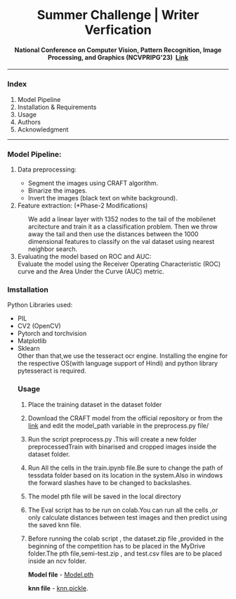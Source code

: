 <h1 align="center">Summer Challenge | Writer Verfication</h1>
<h4 align="center">National Conference on Computer Vision, Pattern Recognition, Image Processing, and Graphics (NCVPRIPG'23)&nbsp;&nbsp;<a href="https://vl2g.github.io/challenges/wv2023/">Link</a></h4>
<hr>
<h3>Index</h3>
<ol>
  <li>Model Pipeline</li>
  <li>Installation & Requirements</li>
  <li>Usage</li>
  <li>Authors</li>
  <li>Acknowledgment</li>     
</ol>
<hr>
<h3>Model Pipeline:</h3>
<ol>
  
  <li>Data preprocessing:</li>
    <ul>
      <li>Segment the images using CRAFT algorithm.</li>
      <li>Binarize the images.</li>
      <li>Invert the images (black text on white background).</li>
    </ul>
  <li>Feature extraction: (*Phase-2 Modifications)</li>
    <ul>
      We add a linear layer with 1352 nodes to the tail of the mobilenet arcitecture and train it as a classification problem.
      Then we throw away the tail and then use the distances between the 1000 dimensional features to classify on the val dataset using nearest neighbor search. 
    </ul>
  <li>Evaluating the model based on ROC and AUC:</li>
    Evaluate the model using the Receiver Operating Characteristic (ROC) curve and the Area Under the Curve (AUC) metric.
</ol>
<h3> Imstallation </h3>
Python Libraries used:
<ul>
  <li>PIL</li>
  <li>CV2 (OpenCV)</li>
  <li>Pytorch and torchvision</li>
  <li>Matplotlib</li>
  <li>Sklearn</li>
  Other than that,we use the tesseract ocr engine. Installing the engine for the respective OS(with language support of Hindi) and python library pytesseract is required.
 <h3> Usage </h3>

  1. Place the training dataset in the dataset folder
  2. Download the CRAFT model from the official  repository  or from the [link](https://drive.google.com/file/d/1Jk4eGD7crsqCCg9C9VjCLkMN3ze8kutZ/view) and  edit the model_path variable in the preprocess.py file/
  3. Run the script preprocess.py .This will create a new folder preprocessedTrain with binarised and cropped images inside the dataset folder.
  4. Run All the cells in the train.ipynb file.Be sure to change the path of tessdata folder based on its location in the system.Also in windows the forward slashes have to be changed to 
     backslashes.
  5. The model pth file will be saved in the local directory
  6. The Eval script has to be run on colab.You can run all the cells ,or only calculate distances between test images and then predict using the saved knn file.
  7.  Before running the colab script , the  dataset.zip file ,provided in the beginning of the competition has to be placed in the MyDrive folder.The pth file,semi-test.zip , and test.csv files are to be placed inside an ncv folder.

      **Model file** - [Model.pth](https://drive.google.com/file/d/1w8XV_rqawwvosHgY-M9yABVaN6HmmrE6/view?usp=sharing)
     
       **knn file** - [knn.pickle](https://drive.google.com/file/d/1bKv1ivylU_lS_MUac1prU1h8OiTxElpX/view?usp=sharing).
  



